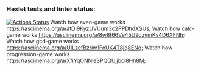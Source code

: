 ### Hexlet tests and linter status:
[![Actions Status](https://github.com/Mosto24/frontend-project-lvl1/actions/workflows/hexlet-check.yml/badge.svg)](https://github.com/Mosto24/frontend-project-lvl1/actions)
Watch how even-game works https://asciinema.org/a/atDI9KyzUVUum3c2PPDhdXSUs;
Watch how calc-game works https://asciinema.org/a/8w8t66Ve45U9czymKs4D6XFNh;
Watch how gcd-game works https://asciinema.org/a/UILzefBzriw1FoUK4T8jq8ENq;
Watch how progression-game works https://asciinema.org/a/XfiYqONNleSPQQUjjbci8Hh8M;